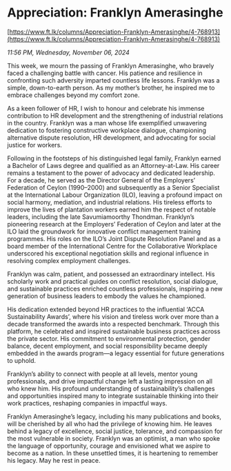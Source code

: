 # Appreciation: Franklyn Amerasinghe

[https://www.ft.lk/columns/Appreciation-Franklyn-Amerasinghe/4-768913](https://www.ft.lk/columns/Appreciation-Franklyn-Amerasinghe/4-768913)

*11:56 PM, Wednesday, November 06, 2024*

This week, we mourn the passing of Franklyn Amerasinghe, who bravely faced a challenging battle with cancer. His patience and resilience in confronting such adversity imparted countless life lessons. Franklyn was a simple, down-to-earth person. As my mother’s brother, he inspired me to embrace challenges beyond my comfort zone.

As a keen follower of HR, I wish to honour and celebrate his immense contribution to HR development and the strengthening of industrial relations in the country. Franklyn was a man whose life exemplified unwavering dedication to fostering constructive workplace dialogue, championing alternative dispute resolution, HR development, and advocating for social justice for workers.

Following in the footsteps of his distinguished legal family, Franklyn earned a Bachelor of Laws degree and qualified as an Attorney-at-Law. His career remains a testament to the power of advocacy and dedicated leadership. For a decade, he served as the Director General of the Employers’ Federation of Ceylon (1990–2000) and subsequently as a Senior Specialist at the International Labour Organization (ILO), leaving a profound impact on social harmony, mediation, and industrial relations. His tireless efforts to improve the lives of plantation workers earned him the respect of notable leaders, including the late Savumiamoorthy Thondman. Franklyn’s pioneering research at the Employers’ Federation of Ceylon and later at the ILO laid the groundwork for innovative conflict management training programmes. His roles on the ILO’s Joint Dispute Resolution Panel and as a board member of the International Centre for the Collaborative Workplace underscored his exceptional negotiation skills and regional influence in resolving complex employment challenges.

Franklyn was calm, patient, and possessed an extraordinary intellect. His scholarly work and practical guides on conflict resolution, social dialogue, and sustainable practices enriched countless professionals, inspiring a new generation of business leaders to embody the values he championed.

His dedication extended beyond HR practices to the influential ‘ACCA Sustainability Awards’, where his vision and tireless work over more than a decade transformed the awards into a respected benchmark. Through this platform, he celebrated and inspired sustainable business practices across the private sector. His commitment to environmental protection, gender balance, decent employment, and social responsibility became deeply embedded in the awards program—a legacy essential for future generations to uphold.

Franklyn’s ability to connect with people at all levels, mentor young professionals, and drive impactful change left a lasting impression on all who knew him. His profound understanding of sustainability’s challenges and opportunities inspired many to integrate sustainable thinking into their work practices, reshaping companies in impactful ways.

Franklyn Amerasinghe’s legacy, including his many publications and books, will be cherished by all who had the privilege of knowing him. He leaves behind a legacy of excellence, social justice, tolerance, and compassion for the most vulnerable in society. Franklyn was an optimist, a man who spoke the language of opportunity, courage and envisioned what we aspire to become as a nation. In these unsettled times, it is heartening to remember his legacy. May he rest in peace.

